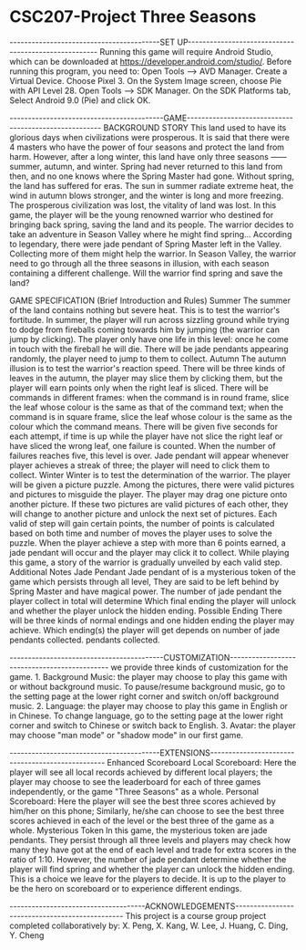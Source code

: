 # CSC207-Project Three Seasons
-----------------------------------------SET UP-----------------------------------------------------
Running this game will require Android Studio, which can be downloaded at
https://developer.android.com/studio/.
Before running this program, you need to:
    Open Tools –> AVD Manager. Create a Virtual Device. Choose Pixel 3.
    On the System Image screen, choose Pie with API Level 28.
    Open Tools –> SDK Manager. On the SDK Platforms tab, Select Android 9.0 (Pie) and click OK.

------------------------------------------GAME------------------------------------------------------
BACKGROUND STORY
    This land used to have its glorious days when civilizations were prosperous. It is said that there
    were 4 masters who have the power of four seasons and protect the land from harm.
    However, after a long winter, this land have only three seasons —— summer, autumn, and winter.
    Spring had never returned to this land from then, and no one knows where the Spring Master had gone.
    Without spring, the land has suffered for eras. The sun in summer radiate extreme heat, the wind
    in autumn blows stronger, and the winter is long and more freezing.
    The prosperous civilization was lost, the vitality of land was lost.
    In this game, the player will be the young renowned warrior who destined for bringing back spring,
    saving the land and its people.
    The warrior decides to take an adventure in Season Valley where he might find spring...
    According to legendary, there were jade pendant of Spring Master left in the Valley. Collecting
    more of them might help the warrior.
    In Season Valley, the warrior need to go through all the three seasons in illusion,
    with each season containing a different challenge. Will the warrior find spring and save the land?

GAME SPECIFICATION (Brief Introduction and Rules)
    Summer
        The summer of the land contains nothing but severe heat. This is to test the warrior's
        fortitude.
        In summer, the player will run across sizzling ground while trying to dodge from
        fireballs coming towards him by jumping (the warrior can jump by clicking).
        The player only have one life in this level: once he come in touch with the fireball he will die.
        There will be jade pendants appearing randomly, the player need to jump to them to collect.
    Autumn
        The autumn illusion is to test the warrior's reaction speed. There will be three kinds of
        leaves in the autumn, the player may slice them by clicking them, but the player will earn
        points only when the right leaf is sliced.
        There will be commands in different frames: when the command is in round frame, slice the
        leaf whose colour is the same as that of the command text; when the command is in square
        frame, slice the leaf whose colour is the same as the colour which the command means.
        There will be given five seconds for each attempt, if time is up while the player have not
        slice the right leaf or have sliced the wrong leaf, one failure is counted. When the number
        of failures reaches five, this level is over.
        Jade pendant will appear whenever player achieves a streak of three; the player will need to
        click them to collect.
    Winter
        Winter is to test the determination of the warrior. The player will be given a picture
        puzzle. Among the pictures, there were valid pictures and pictures to misguide the player.
        The player may drag one picture onto another picture.
        If these two pictures are valid pictures of each other, they will change to another picture
        and unlock the next set of pictures.
        Each valid of step will gain certain points, the number of points is calculated based on both
        time and number of moves the player uses to solve the puzzle.
        When the player achieve a step with more than 6 points earned, a jade pendant will occur and
        the player may click it to collect.
        While playing this game, a story of the warrior is gradually unveiled by each valid step.
    Additional Notes
        Jade Pendant
            Jade pendant of is a mysterious token of the game which persists through all level,
            They are said to be left behind by Spring Master and have magical power.
            The number of jade pendant the player collect in total will determine
            Which final ending the player will unlock and whether the player unlock the hidden ending.
        Possible Ending
            There will be three kinds of normal endings and one hidden ending the player may achieve.
            Which ending(s) the player will get depends on number of jade pendants collected.
            pendants collected.

------------------------------------------CUSTOMIZATION---------------------------------------------
we provide three kinds of customization for the game.
    1. Background Music: the player may choose to play this game with or without background music.
                         To pause/resume background music, go to the setting page at the lower right
                         corner and switch on/off background music.
    2. Language: the player may choose to play this game in English or in Chinese.
                 To change language, go to the setting page at the lower right corner and switch to
                 Chinese or switch back to English.
    3. Avatar: the player may choose "man mode" or "shadow mode" in our first game.

-----------------------------------------EXTENSIONS-------------------------------------------------
Enhanced Scoreboard
    Local Scoreboard: Here the player will see all local records achieved by different local
                      players; the player may choose to see the leaderboard for each of three games
                      independently, or the game "Three Seasons" as a whole.
    Personal Scoreboard: Here the player will see the best three scores achieved by him/her on this
                         phone; Similarly, he/she can choose to see the best three scores achieved
                         in each of the level or the best three of the game as a whole.
Mysterious Token
    In this game, the mysterious token are jade pendants. They persist through all three levels and
    players may check how many they have got at the end of each level and trade for extra scores in
    the ratio of 1:10. However, the number of jade pendant determine whether the player will find
    spring and whether the player can unlock the hidden ending.
    This is a choice we leave for the players to decide. It is up to the player to be the hero on
    scoreboard or to experience different endings.

-------------------------------------ACKNOWLEDGEMENTS-----------------------------------------------
This project is a course group project completed collaboratively by:
X. Peng, X. Kang, W. Lee, J. Huang, C. Ding, Y. Cheng
